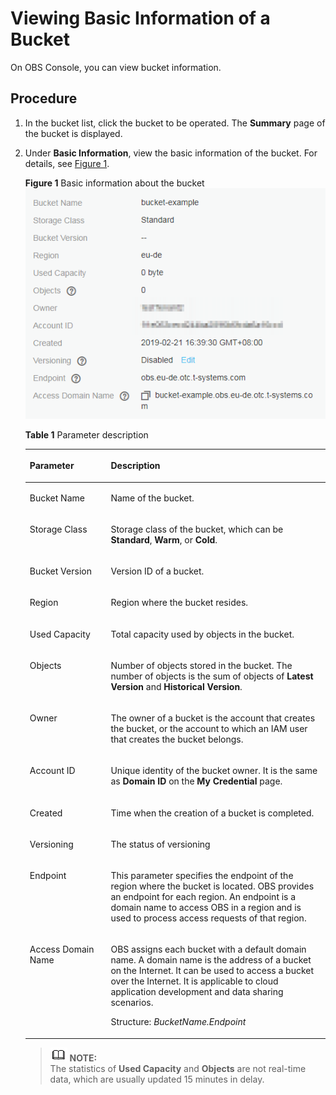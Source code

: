# Viewing Basic Information of a Bucket<a name="obs_03_0312"></a>

On OBS Console, you can view bucket information.

## Procedure<a name="section11992676"></a>

1.  In the bucket list, click the bucket to be operated. The  **Summary**  page of the bucket is displayed.
2.  Under  **Basic Information**, view the basic information of the bucket. For details, see  [Figure 1](#fig4178468919236).

    **Figure  1**  Basic information about the bucket<a name="fig4178468919236"></a>  
    ![](figures/basic-information-about-the-bucket.png "basic-information-about-the-bucket")

    **Table  1**  Parameter description

    <a name="table36705016"></a>
    <table><thead align="left"><tr id="row17234060"><th class="cellrowborder" valign="top" width="27%" id="mcps1.2.3.1.1"><p id="p328941641786"><a name="p328941641786"></a><a name="p328941641786"></a>Parameter</p>
    </th>
    <th class="cellrowborder" valign="top" width="73%" id="mcps1.2.3.1.2"><p id="p471816601786"><a name="p471816601786"></a><a name="p471816601786"></a>Description</p>
    </th>
    </tr>
    </thead>
    <tbody><tr id="row54972569161944"><td class="cellrowborder" valign="top" width="27%" headers="mcps1.2.3.1.1 "><p id="p527924521786"><a name="p527924521786"></a><a name="p527924521786"></a>Bucket Name</p>
    </td>
    <td class="cellrowborder" valign="top" width="73%" headers="mcps1.2.3.1.2 "><p id="p483302291786"><a name="p483302291786"></a><a name="p483302291786"></a>Name of the bucket.</p>
    </td>
    </tr>
    <tr id="row5135578495148"><td class="cellrowborder" valign="top" width="27%" headers="mcps1.2.3.1.1 "><p id="p6325289495151"><a name="p6325289495151"></a><a name="p6325289495151"></a>Storage Class</p>
    </td>
    <td class="cellrowborder" valign="top" width="73%" headers="mcps1.2.3.1.2 "><p id="p2321075395151"><a name="p2321075395151"></a><a name="p2321075395151"></a>Storage class of the bucket, which can be <strong id="b5108171311145"><a name="b5108171311145"></a><a name="b5108171311145"></a>Standard</strong>, <strong id="b122331118131411"><a name="b122331118131411"></a><a name="b122331118131411"></a>Warm</strong>, or <strong id="b3611327121415"><a name="b3611327121415"></a><a name="b3611327121415"></a>Cold</strong>.</p>
    </td>
    </tr>
    <tr id="row5013506492057"><td class="cellrowborder" valign="top" width="27%" headers="mcps1.2.3.1.1 "><p id="p6571610292057"><a name="p6571610292057"></a><a name="p6571610292057"></a>Bucket Version</p>
    </td>
    <td class="cellrowborder" valign="top" width="73%" headers="mcps1.2.3.1.2 "><p id="p4848944492057"><a name="p4848944492057"></a><a name="p4848944492057"></a>Version ID of a bucket.</p>
    </td>
    </tr>
    <tr id="row2643712415712"><td class="cellrowborder" valign="top" width="27%" headers="mcps1.2.3.1.1 "><p id="p411355181786"><a name="p411355181786"></a><a name="p411355181786"></a>Region</p>
    </td>
    <td class="cellrowborder" valign="top" width="73%" headers="mcps1.2.3.1.2 "><p id="p436426331786"><a name="p436426331786"></a><a name="p436426331786"></a>Region where the bucket resides.</p>
    </td>
    </tr>
    <tr id="row42335644"><td class="cellrowborder" valign="top" width="27%" headers="mcps1.2.3.1.1 "><p id="p58783211786"><a name="p58783211786"></a><a name="p58783211786"></a>Used Capacity</p>
    </td>
    <td class="cellrowborder" valign="top" width="73%" headers="mcps1.2.3.1.2 "><p id="p63819601786"><a name="p63819601786"></a><a name="p63819601786"></a>Total capacity used by objects in the bucket.</p>
    </td>
    </tr>
    <tr id="row5194094"><td class="cellrowborder" valign="top" width="27%" headers="mcps1.2.3.1.1 "><p id="p219377721786"><a name="p219377721786"></a><a name="p219377721786"></a>Objects</p>
    </td>
    <td class="cellrowborder" valign="top" width="73%" headers="mcps1.2.3.1.2 "><p id="p321290821786"><a name="p321290821786"></a><a name="p321290821786"></a>Number of objects stored in the bucket. The number of objects is the sum of objects of <strong id="b113717842113036"><a name="b113717842113036"></a><a name="b113717842113036"></a>Latest Version</strong> and <strong id="b827875318113036"><a name="b827875318113036"></a><a name="b827875318113036"></a>Historical Version</strong>.</p>
    </td>
    </tr>
    <tr id="row64708738162040"><td class="cellrowborder" valign="top" width="27%" headers="mcps1.2.3.1.1 "><p id="p11073001786"><a name="p11073001786"></a><a name="p11073001786"></a>Owner</p>
    </td>
    <td class="cellrowborder" valign="top" width="73%" headers="mcps1.2.3.1.2 "><p id="p225824661786"><a name="p225824661786"></a><a name="p225824661786"></a>The owner of a bucket is the account that creates the bucket, or the account to which an IAM user that creates the bucket belongs.</p>
    </td>
    </tr>
    <tr id="row42411395"><td class="cellrowborder" valign="top" width="27%" headers="mcps1.2.3.1.1 "><p id="p209464221786"><a name="p209464221786"></a><a name="p209464221786"></a>Account ID</p>
    </td>
    <td class="cellrowborder" valign="top" width="73%" headers="mcps1.2.3.1.2 "><p id="p10266202212373"><a name="p10266202212373"></a><a name="p10266202212373"></a>Unique identity of the bucket owner. It is the same as <strong id="b70445470315114"><a name="b70445470315114"></a><a name="b70445470315114"></a>Domain ID</strong> on the <strong id="b188391761615114"><a name="b188391761615114"></a><a name="b188391761615114"></a>My Credential</strong> page.</p>
    </td>
    </tr>
    <tr id="row48992040"><td class="cellrowborder" valign="top" width="27%" headers="mcps1.2.3.1.1 "><p id="p489507921786"><a name="p489507921786"></a><a name="p489507921786"></a>Created</p>
    </td>
    <td class="cellrowborder" valign="top" width="73%" headers="mcps1.2.3.1.2 "><p id="p55911881786"><a name="p55911881786"></a><a name="p55911881786"></a>Time when the creation of a bucket is completed.</p>
    </td>
    </tr>
    <tr id="row015713406208"><td class="cellrowborder" valign="top" width="27%" headers="mcps1.2.3.1.1 "><p id="p4157154010203"><a name="p4157154010203"></a><a name="p4157154010203"></a>Versioning</p>
    </td>
    <td class="cellrowborder" valign="top" width="73%" headers="mcps1.2.3.1.2 "><p id="p8157134020209"><a name="p8157134020209"></a><a name="p8157134020209"></a>The status of versioning</p>
    </td>
    </tr>
    <tr id="row43167051153945"><td class="cellrowborder" valign="top" width="27%" headers="mcps1.2.3.1.1 "><p id="p55310915153945"><a name="p55310915153945"></a><a name="p55310915153945"></a>Endpoint</p>
    </td>
    <td class="cellrowborder" valign="top" width="73%" headers="mcps1.2.3.1.2 "><p id="p50873347153945"><a name="p50873347153945"></a><a name="p50873347153945"></a>This parameter specifies the endpoint of the region where the bucket is located. OBS provides an endpoint for each region. An endpoint is a domain name to access OBS in a region and is used to process access requests of that region.</p>
    </td>
    </tr>
    <tr id="row3949727593952"><td class="cellrowborder" valign="top" width="27%" headers="mcps1.2.3.1.1 "><p id="p3710276193952"><a name="p3710276193952"></a><a name="p3710276193952"></a>Access Domain Name</p>
    </td>
    <td class="cellrowborder" valign="top" width="73%" headers="mcps1.2.3.1.2 "><p id="p6716183216254"><a name="p6716183216254"></a><a name="p6716183216254"></a>OBS assigns each bucket with a default domain name. A domain name is the address of a bucket on the Internet. It can be used to access a bucket over the Internet. It is applicable to cloud application development and data sharing scenarios.</p>
    <p id="p5486373293953"><a name="p5486373293953"></a><a name="p5486373293953"></a>Structure: <em id="i514691914387"><a name="i514691914387"></a><a name="i514691914387"></a>BucketName.Endpoint</em></p>
    </td>
    </tr>
    </tbody>
    </table>

    >![](public_sys-resources/icon-note.gif) **NOTE:**   
    >The statistics of  **Used Capacity**  and  **Objects**  are not real-time data, which are usually updated 15 minutes in delay.  


